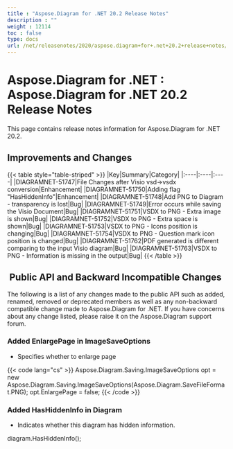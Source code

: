 ```yaml
---
title : "Aspose.Diagram for .NET 20.2 Release Notes" 
description : "" 
weight : 12114 
toc : false
type: docs
url: /net/releasenotes/2020/aspose.diagram+for+.net+20.2+release+notes/
---
```


# Aspose.Diagram for .NET : Aspose.Diagram for .NET 20.2 Release Notes


This page contains release notes information for Aspose.Diagram for .NET 20.2.

## Improvements and Changes

{{< table style="table-striped" >}}
|Key|Summary|Category|
|:----|:----|:----|
|DIAGRAMNET-51747|File Changes after Visio vsd->vsdx conversion|Enhancement|
|DIAGRAMNET-51750|Adding flag "HasHiddenInfo"|Enhancement|
|DIAGRAMNET-51748|Add PNG to Diagram - transparency is lost|Bug|
|DIAGRAMNET-51749|Error occurs while saving the Visio Document|Bug|
|DIAGRAMNET-51751|VSDX to PNG - Extra image is shown|Bug|
|DIAGRAMNET-51752|VSDX to PNG - Extra space is shown|Bug|
|DIAGRAMNET-51753|VSDX to PNG - Icons position is changing|Bug|
|DIAGRAMNET-51754|VSDX to PNG - Question mark icon position is changed|Bug|
|DIAGRAMNET-51762|PDF generated is different comparing to the input Visio diagram|Bug|
|DIAGRAMNET-51763|VSDX to PNG - Information is missing in the output|Bug|
{{< /table >}}

##  Public API and Backward Incompatible Changes

The following is a list of any changes made to the public API such as added, renamed, removed or deprecated members as well as any non-backward compatible change made to Aspose.Diagram for .NET. If you have concerns about any change listed, please raise it on the Aspose.Diagram support forum.

### Added EnlargePage in ImageSaveOptions

*   Specifies whether to enlarge page

{{< code lang="cs" >}}
Aspose.Diagram.Saving.ImageSaveOptions opt = new Aspose.Diagram.Saving.ImageSaveOptions(Aspose.Diagram.SaveFileFormat.PNG);
opt.EnlargePage = false;
{{< /code >}}

### Added HasHiddenInfo in Diagram

*   Indicates whether this diagram has hidden information.

diagram.HasHiddenInfo();

